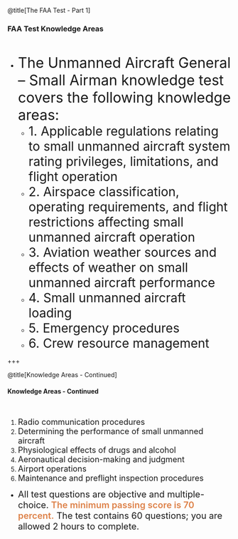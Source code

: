 <div class="slide-bg-style-left"></div><div class="slide-bg-style-right"></div>

@title[The FAA Test - Part 1]

### <span class="orange">FAA Test Knowledge Areas</span>
<br>
<ul>
<li class="no-bullet"><span style="font-size:32px;">The Unmanned Aircraft General – Small Airman knowledge test covers the following knowledge areas:</span>
  <ul>
    <li class="fragment no-bullet"><span style="font-size: 28px;"> 1. Applicable regulations relating to small unmanned aircraft system rating privileges, limitations, and flight operation</span></li>
    <li class="fragment no-bullet"><span style="font-size: 28px;">2. Airspace classification, operating requirements, and flight restrictions affecting small unmanned aircraft operation</span></li>
    <li class="fragment no-bullet"><span style="font-size: 28px;">3. Aviation weather sources and effects of weather on small unmanned aircraft performance</span></li>
    <li class="fragment no-bullet"><span style="font-size: 28px;">4. Small unmanned aircraft loading</span></li>
    <li class="fragment no-bullet"><span style="font-size: 28px;">5. Emergency procedures</span></li>
    <li class="fragment no-bullet"><span style="font-size: 28px;">6. Crew resource management</span></li>
  </ul>  
  </li>
  </ul>

+++
<div class="slide-bg-style-left"></div><div class="slide-bg-style-right"></div>

@title[Knowledge Areas - Continued]

#### Knowledge Areas - Continued

<br>

<ol>
  <li><span style="font-size: 18px;">Radio communication procedures</span></li>
  <li><span style="font-size: 18px;">Determining the performance of small unmanned aircraft</span></li>
  <li><span style="font-size: 18px;">Physiological effects of drugs and alcohol</span></li>
  <li><span style="font-size: 18px;">Aeronautical decision-making and judgment</span></li>
  <li><span style="font-size: 18px;">Airport operations</span></li>
  <li><span style="font-size: 18px;">Maintenance and preflight inspection procedures</span></li>  
</ol>

<ul>
  <li class="fragment"><span style="font-size:20px;">All test questions are objective and multiple-choice. <span style="font-weight:600;color:#dd8047;">The minimum passing score is 70 percent.</span> The test contains 60 questions; you are allowed 2 hours to complete.</span></li>
</ul>
